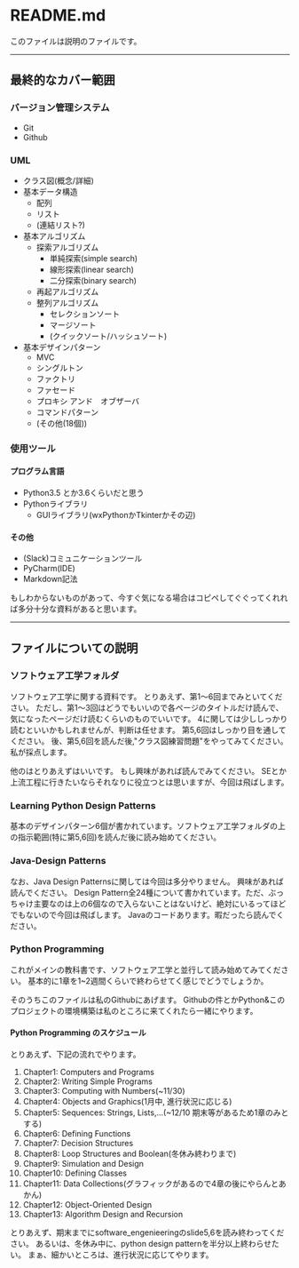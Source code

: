 # README.md

このファイルは説明のファイルです。


-----

## 最終的なカバー範囲

### バージョン管理システム

- Git
- Github

### UML

- クラス図(概念/詳細)
- 基本データ構造
	- 配列
	- リスト
	- (連結リスト?)
- 基本アルゴリズム
	- 探索アルゴリズム
		- 単純探索(simple search)
		- 線形探索(linear search)
		- 二分探索(binary search)
	- 再起アルゴリズム
	- 整列アルゴリズム
		- セレクションソート
		- マージソート
		- (クイックソート/ハッシュソート)
- 基本デザインパターン
	- MVC
	- シングルトン
	- ファクトリ
	- ファセード
	- プロキシ アンド　オブザーバ
	- コマンドパターン
	- (その他(18個))

### 使用ツール

#### プログラム言語

- Python3.5 とか3.6くらいだと思う
- Pythonライブラリ
	- GUIライブラリ(wxPythonかTkinterかその辺)

#### その他

- (Slack)コミュニケーションツール
- PyCharm(IDE)
- Markdown記法

もしわからないものがあって、今すぐ気になる場合はコピペしてぐぐってくれれば多分十分な資料があると思います。


-----

## ファイルについての説明

### ソフトウェア工学フォルダ

ソフトウェア工学に関する資料です。
とりあえず、第1〜6回までみといてください。
ただし、第1〜3回はどうでもいいので各ページのタイトルだけ読んで、気になったページだけ読むくらいのものでいいです。
4に関しては少ししっかり読むといいかもしれませんが、判断は任せます。
第5,6回はしっかり目を通してください。
後、第5,6回を読んだ後,"クラス図練習問題"をやってみてください。
私が採点します。

他のはとりあえずはいいです。
もし興味があれば読んでみてください。
SEとか上流工程に行きたいならそれなりに役立つとは思いますが、今回は飛ばします。

### Learning Python Design Patterns

基本のデザインパターン6個が書かれています。ソフトウェア工学フォルダの上の指示範囲(特に第5,6回)を読んだ後に読み始めてください。

### Java-Design Patterns

なお、Java Design Patternsに関しては今回は多分やりません。
興味があれば読んでください。
Design Pattern全24種について書かれています。ただ、ぶっちゃけ主要なのは上の6個なので入らないことはないけど、絶対にいるってほどでもないので今回は飛ばします。
Javaのコードあります。暇だったら読んでください。

### Python Programming

これがメインの教科書です、ソフトウェア工学と並行して読み始めてみてください。
基本的に1章を1~2週間くらいで終わらせてく感じでどうでしょうか。

そのうちこのファイルは私のGithubにあげます。
Githubの件とかPython&このプロジェクトの環境構築は私のところに来てくれたら一緒にやります。


#### Python Programming のスケジュール

とりあえず、下記の流れでやります。

1. Chapter1: Computers and Programs
2. Chapter2: Writing Simple Programs
3. Chapter3: Computing with Numbers(~11/30)
10. Chapter4: Objects and Graphics(1月中, 進行状況に応じる)
4. Chapter5: Sequences: Strings, Lists,...(~12/10 期末等があるため1章のみとする)
5. Chapter6: Defining Functions
6. Chapter7: Decision Structures
7. Chapter8: Loop Structures and Boolean(冬休み終わりまで)
8. Chapter9: Simulation and Design
9. Chapter10: Defining Classes
11. Chapter11: Data Collections(グラフィックがあるので4章の後にやらんとあかん)
12. Chapter12: Object-Oriented Design
13. Chapter13: Algorithm Design and Recursion

とりあえず、期末までにsoftware_engenieeringのslide5,6を読み終わってください。
あるいは、冬休み中に、python design patternを半分以上終わらせたい。
まぁ、細かいところは、進行状況に応じてやります。